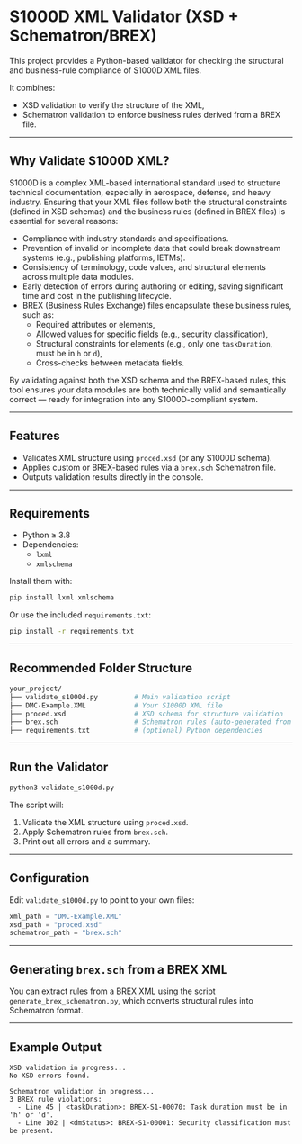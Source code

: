# S1000D XML Validator (XSD + Schematron/BREX)

This project provides a Python-based validator for checking the structural and business-rule compliance of S1000D XML files.

It combines:
- XSD validation to verify the structure of the XML,
- Schematron validation to enforce business rules derived from a BREX file.

---

## Why Validate S1000D XML?

S1000D is a complex XML-based international standard used to structure technical documentation, especially in aerospace, defense, and heavy industry. Ensuring that your XML files follow both the structural constraints (defined in XSD schemas) and the business rules (defined in BREX files) is essential for several reasons:

- Compliance with industry standards and specifications.
- Prevention of invalid or incomplete data that could break downstream systems (e.g., publishing platforms, IETMs).
- Consistency of terminology, code values, and structural elements across multiple data modules.
- Early detection of errors during authoring or editing, saving significant time and cost in the publishing lifecycle.
- BREX (Business Rules Exchange) files encapsulate these business rules, such as:
  - Required attributes or elements,
  - Allowed values for specific fields (e.g., security classification),
  - Structural constraints for elements (e.g., only one `taskDuration`, must be in `h` or `d`),
  - Cross-checks between metadata fields.

By validating against both the XSD schema and the BREX-based rules, this tool ensures your data modules are both technically valid and semantically correct — ready for integration into any S1000D-compliant system.

---

## Features

- Validates XML structure using `proced.xsd` (or any S1000D schema).
- Applies custom or BREX-based rules via a `brex.sch` Schematron file.
- Outputs validation results directly in the console.

---

## Requirements

- Python ≥ 3.8  
- Dependencies:
  - `lxml`
  - `xmlschema`

Install them with:

```bash
pip install lxml xmlschema
```

Or use the included `requirements.txt`:

```bash
pip install -r requirements.txt
```

---

## Recommended Folder Structure

```bash
your_project/
├── validate_s1000d.py         # Main validation script
├── DMC-Example.XML            # Your S1000D XML file
├── proced.xsd                 # XSD schema for structure validation
├── brex.sch                   # Schematron rules (auto-generated from BREX)
├── requirements.txt           # (optional) Python dependencies
```

---

## Run the Validator

```bash
python3 validate_s1000d.py
```

The script will:

1. Validate the XML structure using `proced.xsd`.  
2. Apply Schematron rules from `brex.sch`.  
3. Print out all errors and a summary.

---

## Configuration

Edit `validate_s1000d.py` to point to your own files:

```python
xml_path = "DMC-Example.XML"
xsd_path = "proced.xsd"
schematron_path = "brex.sch"
```

---

## Generating `brex.sch` from a BREX XML

You can extract rules from a BREX XML using the script `generate_brex_schematron.py`, which converts structural rules into Schematron format.

---

## Example Output

```plaintext
XSD validation in progress...
No XSD errors found.

Schematron validation in progress...
3 BREX rule violations:
  - Line 45 | <taskDuration>: BREX-S1-00070: Task duration must be in 'h' or 'd'.
  - Line 102 | <dmStatus>: BREX-S1-00001: Security classification must be present.
```

